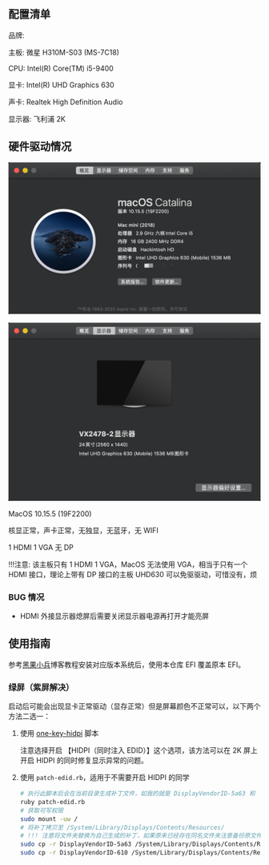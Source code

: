 ## 配置清单

品牌: 

主板: 微星 H310M-S03 (MS-7C18)

CPU: Intel(R) Core(TM) i5-9400

显卡: Intel(R) UHD Graphics 630

声卡: Realtek High Definition Audio

显示器: 飞利浦 2K

## 硬件驱动情况

![about this mac](images/about-this-mac.png)

![display](images/display.png)

MacOS 10.15.5 (19F2200)

核显正常，声卡正常，无独显，无蓝牙，无 WIFI

1 HDMI 1 VGA 无 DP

!!!注意: 该主板只有 1 HDMI 1 VGA，MacOS 无法使用 VGA，相当于只有一个 HDMI 接口，理论上带有 DP 接口的主板 UHD630 可以免驱驱动，可惜没有，烦

### BUG 情况

- HDMI 外接显示器熄屏后需要关闭显示器电源再打开才能亮屏

## 使用指南

参考[黑果小兵](https://blog.daliansky.net/)博客教程安装对应版本系统后，使用本仓库 EFI 覆盖原本 EFI。

### 绿屏（紫屏解决）

启动后可能会出现显卡正常驱动（显存正常）但是屏幕颜色不正常可以，以下两个方法二选一：

1. 使用 [one-key-hidpi](https://github.com/xzhih/one-key-hidpi) 脚本

    注意选择开启 【HIDPI（同时注入 EDID）】这个选项，该方法可以在 2K 屏上开启 HIDPI 的同时修复显示异常的问题。

2. 使用 `patch-edid.rb`，适用于不需要开启 HIDPI 的同学
    
    ```Bash
    # 执行此脚本后会在当前目录生成补丁文件，如我的就是 DisplayVendorID-5a63 和  DisplayVendorID-610 两个文件夹
    ruby patch-edid.rb
    # 获取可写权限
    sudo mount -uw /
    # 将补丁拷贝至 /System/Library/Displays/Contents/Resources/
    # !!! 注意将文件夹替换为自己生成的补丁，如果原来已经存在同名文件夹注意备份原文件夹
    sudo cp -r DisplayVendorID-5a63 /System/Library/Displays/Contents/Resources/Overrides
    sudo cp -r DisplayVendorID-610 /System/Library/Displays/Contents/Resources/Overrides
    ```



